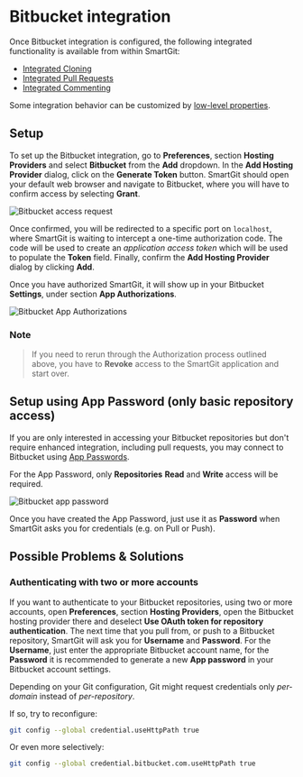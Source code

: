 # Bitbucket integration

Once Bitbucket integration is configured, the following integrated functionality is available from within SmartGit:

- [Integrated Cloning](Integrated-Cloning.md)
- [Integrated Pull Requests](Integrated-PullRequests.md)
- [Integrated Commenting](Integrated-Comments.md)

Some integration behavior can be customized by [low-level properties](../GUI/AdvancedSettings/Low-Level-Properties.md#systemproperties-properties.bitbucket).

## Setup

To set up the Bitbucket integration, go to **Preferences**, section **Hosting Providers** and select **Bitbucket** from the **Add** dropdown.
In the **Add Hosting Provider** dialog, click on the **Generate Token** button.
SmartGit should open your default web browser and navigate to Bitbucket, where you will have to confirm access by selecting **Grant**.

![Bitbucket access request](../attachments/bitbucket-oauth-grant.png)

Once confirmed, you will be redirected to a specific port on `localhost`, where SmartGit is waiting to intercept a one-time authorization code.
The code will be used to create an *application access token* which will be used to populate the **Token** field.
Finally, confirm the **Add Hosting Provider** dialog by clicking **Add**.

Once you have authorized SmartGit, it will show up in your Bitbucket **Settings**, under section **App Authorizations**.

![Bitbucket App Authorizations](../attachments/bitbucket-oauth-overview.png)

### Note
> If you need to rerun through the Authorization process outlined above, you have to **Revoke** access to the SmartGit application and start over.

## Setup using App Password (only basic repository access)

If you are only interested in accessing your Bitbucket repositories but don't require enhanced integration, including pull requests, you may connect to Bitbucket using [App Passwords](https://support.atlassian.com/bitbucket-cloud/docs/app-passwords/).

For the App Password, only **Repositories** **Read** and **Write** access will be required.

![Bitbucket app password](../attachments/bitbucket-app-password.png)

Once you have created the App Password, just use it as **Password** when SmartGit asks you for credentials (e.g. on Pull or Push).

## Possible Problems & Solutions

### Authenticating with two or more accounts

If you want to authenticate to your Bitbucket repositories, using two or more accounts, open **Preferences**, section **Hosting Providers**, open the Bitbucket hosting provider there and deselect **Use OAuth token for repository authentication**.
The next time that you pull from, or push to a Bitbucket repository, SmartGit will ask you for **Username** and **Password**.
For the **Username**, just enter the appropriate Bitbucket account name, for the **Password** it is recommended to generate a new **App password** in your Bitbucket account settings.

Depending on your Git configuration, Git might request credentials only *per-domain* instead of *per-repository*.

If so, try to reconfigure:

```bash
git config --global credential.useHttpPath true
```

Or even more selectively:

```bash
git config --global credential.bitbucket.com.useHttpPath true
```
